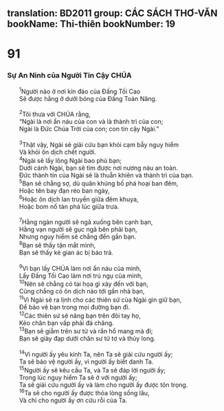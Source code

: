 translation: BD2011
group: CÁC SÁCH THƠ-VĂN
bookName: Thi-thiên 
bookNumber: 19
-------

<div class="title"><h1>91</h1><h3>Sự An Ninh của Người Tin Cậy CHÚA</h3></div>
<span class="verse thi_91_1">  <sup>1</sup>Người nào ở nơi kín đáo của Ðấng Tối Cao<br/>  Sẽ được hằng ở dưới bóng của Ðấng Toàn Năng.<br/><br/></span>
<span class="verse thi_91_2">  <sup>2</sup>Tôi thưa với CHÚA rằng,<br/>  “Ngài là nơi ẩn náu của con và là thành trì của con;<br/>  Ngài là Ðức Chúa Trời của con; con tin cậy Ngài.”<br/><br/></span>
<span class="verse thi_91_3">  <sup>3</sup>Thật vậy, Ngài sẽ giải cứu bạn khỏi cạm bẫy nguy hiểm <br/>  Và khỏi ôn dịch chết người.<br/></span>
<span class="verse thi_91_4">  <sup>4</sup>Ngài sẽ lấy lông Ngài bao phủ bạn;<br/>  Dưới cánh Ngài, bạn sẽ tìm được nơi nương náu an toàn.<br/>  Ðức thành tín của Ngài sẽ là thuẫn khiên và thành trì của bạn.<br/></span>
<span class="verse thi_91_5">  <sup>5</sup>Bạn sẽ chẳng sợ, dù quân khủng bố phá hoại ban đêm,<br/>  Hoặc tên bay đạn réo ban ngày,<br/></span>
<span class="verse thi_91_6">  <sup>6</sup>Hoặc ôn dịch lan truyền giữa đêm khuya,<br/>  Hoặc bom nổ tàn phá lúc giữa trưa.<br/><br/></span>
<span class="verse thi_91_7">  <sup>7</sup>Hằng ngàn người sẽ ngã xuống bên cạnh bạn,<br/>  Hằng vạn người sẽ gục ngã bên phải bạn,<br/>  Nhưng nguy hiểm sẽ chẳng đến gần bạn.<br/></span>
<span class="verse thi_91_8">  <sup>8</sup>Bạn sẽ thấy tận mắt mình, <br/>  Bạn sẽ thấy kẻ gian ác bị báo trả.<br/><br/></span>
<span class="verse thi_91_9">  <sup>9</sup>Vì bạn lấy CHÚA làm nơi ẩn náu của mình,<br/>  Lấy Ðấng Tối Cao làm nơi trú ngụ của mình,<br/></span>
<span class="verse thi_91_10">  <sup>10</sup>Nên sẽ chẳng có tai họa gì xảy đến với bạn,<br/>  Cũng chẳng có ôn dịch nào tới gần nhà bạn,<br/></span>
<span class="verse thi_91_11">  <sup>11</sup>Vì Ngài sẽ ra lịnh cho các thiên sứ của Ngài gìn giữ bạn,<br/>  Ðể bảo vệ bạn trong mọi đường bạn đi.<br/></span>
<span class="verse thi_91_12">  <sup>12</sup>Các thiên sứ sẽ nâng bạn trên đôi tay họ,<br/>  Kẻo chân bạn vấp phải đá chăng.<br/></span>
<span class="verse thi_91_13">  <sup>13</sup>Bạn sẽ giẫm trên sư tử và rắn hổ mang mà đi;<br/>  Bạn sẽ giày đạp dưới chân sư tử tơ và thủy long. <br/><br/></span>
<span class="verse thi_91_14">  <sup>14</sup>Vì người ấy yêu kính Ta, nên Ta sẽ giải cứu người ấy;<br/>  Ta sẽ bảo vệ người ấy, vì người ấy biết danh Ta.<br/></span>
<span class="verse thi_91_15">  <sup>15</sup>Người ấy sẽ kêu cầu Ta, và Ta sẽ đáp lời người ấy;<br/>  Trong lúc nguy hiểm Ta sẽ ở với người ấy;<br/>  Ta sẽ giải cứu người ấy và làm cho người ấy được tôn trọng.<br/></span>
<span class="verse thi_91_16">  <sup>16</sup>Ta sẽ cho người ấy được thỏa lòng sống lâu,<br/>  Và chỉ cho người ấy ơn cứu rỗi của Ta.<br/></span>
